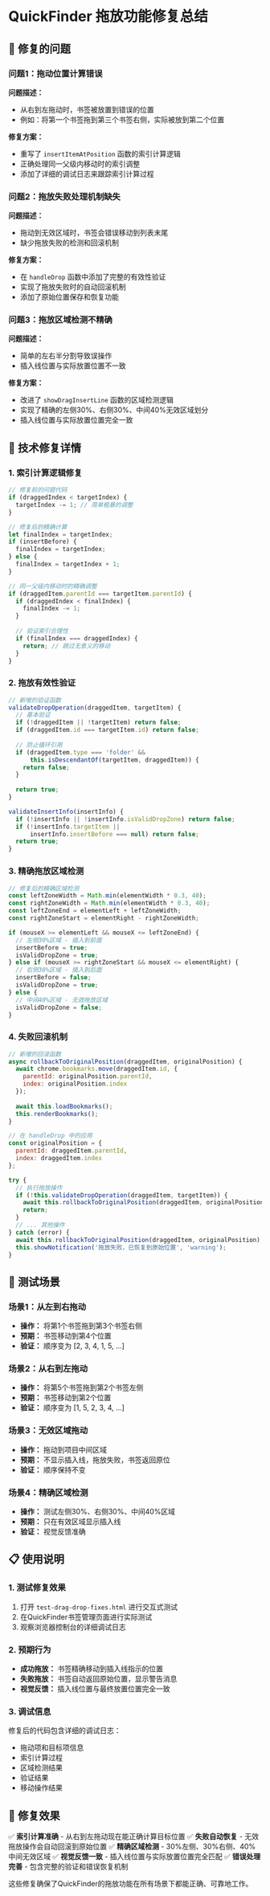 # QuickFinder 拖放功能修复总结

## 🎯 修复的问题

### 问题1：拖动位置计算错误
**问题描述：**
- 从右到左拖动时，书签被放置到错误的位置
- 例如：将第一个书签拖到第三个书签右侧，实际被放到第二个位置

**修复方案：**
- 重写了 `insertItemAtPosition` 函数的索引计算逻辑
- 正确处理同一父级内移动时的索引调整
- 添加了详细的调试日志来跟踪索引计算过程

### 问题2：拖放失败处理机制缺失
**问题描述：**
- 拖动到无效区域时，书签会错误移动到列表末尾
- 缺少拖放失败的检测和回滚机制

**修复方案：**
- 在 `handleDrop` 函数中添加了完整的有效性验证
- 实现了拖放失败时的自动回滚机制
- 添加了原始位置保存和恢复功能

### 问题3：拖放区域检测不精确
**问题描述：**
- 简单的左右半分割导致误操作
- 插入线位置与实际放置位置不一致

**修复方案：**
- 改进了 `showDragInsertLine` 函数的区域检测逻辑
- 实现了精确的左侧30%、右侧30%、中间40%无效区域划分
- 插入线位置与实际放置位置完全一致

## 🔧 技术修复详情

### 1. 索引计算逻辑修复

```javascript
// 修复前的问题代码
if (draggedIndex < targetIndex) {
  targetIndex -= 1; // 简单粗暴的调整
}

// 修复后的精确计算
let finalIndex = targetIndex;
if (insertBefore) {
  finalIndex = targetIndex;
} else {
  finalIndex = targetIndex + 1;
}

// 同一父级内移动时的精确调整
if (draggedItem.parentId === targetItem.parentId) {
  if (draggedIndex < finalIndex) {
    finalIndex -= 1;
  }
  
  // 验证索引合理性
  if (finalIndex === draggedIndex) {
    return; // 跳过无意义的移动
  }
}
```

### 2. 拖放有效性验证

```javascript
// 新增的验证函数
validateDropOperation(draggedItem, targetItem) {
  // 基本验证
  if (!draggedItem || !targetItem) return false;
  if (draggedItem.id === targetItem.id) return false;
  
  // 防止循环引用
  if (draggedItem.type === 'folder' && 
      this.isDescendantOf(targetItem, draggedItem)) {
    return false;
  }
  
  return true;
}

validateInsertInfo(insertInfo) {
  if (!insertInfo || !insertInfo.isValidDropZone) return false;
  if (!insertInfo.targetItem || 
      insertInfo.insertBefore === null) return false;
  return true;
}
```

### 3. 精确拖放区域检测

```javascript
// 修复后的精确区域检测
const leftZoneWidth = Math.min(elementWidth * 0.3, 40);
const rightZoneWidth = Math.min(elementWidth * 0.3, 40);
const leftZoneEnd = elementLeft + leftZoneWidth;
const rightZoneStart = elementRight - rightZoneWidth;

if (mouseX >= elementLeft && mouseX <= leftZoneEnd) {
  // 左侧30%区域 - 插入到前面
  insertBefore = true;
  isValidDropZone = true;
} else if (mouseX >= rightZoneStart && mouseX <= elementRight) {
  // 右侧30%区域 - 插入到后面
  insertBefore = false;
  isValidDropZone = true;
} else {
  // 中间40%区域 - 无效拖放区域
  isValidDropZone = false;
}
```

### 4. 失败回滚机制

```javascript
// 新增的回滚函数
async rollbackToOriginalPosition(draggedItem, originalPosition) {
  await chrome.bookmarks.move(draggedItem.id, {
    parentId: originalPosition.parentId,
    index: originalPosition.index
  });
  
  await this.loadBookmarks();
  this.renderBookmarks();
}

// 在 handleDrop 中的应用
const originalPosition = {
  parentId: draggedItem.parentId,
  index: draggedItem.index
};

try {
  // 执行拖放操作
  if (!this.validateDropOperation(draggedItem, targetItem)) {
    await this.rollbackToOriginalPosition(draggedItem, originalPosition);
    return;
  }
  // ... 其他操作
} catch (error) {
  await this.rollbackToOriginalPosition(draggedItem, originalPosition);
  this.showNotification('拖放失败，已恢复到原始位置', 'warning');
}
```

## 🧪 测试场景

### 场景1：从左到右拖动
- **操作：** 将第1个书签拖到第3个书签右侧
- **预期：** 书签移动到第4个位置
- **验证：** 顺序变为 [2, 3, 4, 1, 5, ...]

### 场景2：从右到左拖动
- **操作：** 将第5个书签拖到第2个书签左侧
- **预期：** 书签移动到第2个位置
- **验证：** 顺序变为 [1, 5, 2, 3, 4, ...]

### 场景3：无效区域拖动
- **操作：** 拖动到项目中间区域
- **预期：** 不显示插入线，拖放失败，书签返回原位
- **验证：** 顺序保持不变

### 场景4：精确区域检测
- **操作：** 测试左侧30%、右侧30%、中间40%区域
- **预期：** 只在有效区域显示插入线
- **验证：** 视觉反馈准确

## 📋 使用说明

### 1. 测试修复效果
1. 打开 `test-drag-drop-fixes.html` 进行交互式测试
2. 在QuickFinder书签管理页面进行实际测试
3. 观察浏览器控制台的详细调试日志

### 2. 预期行为
- **成功拖放：** 书签精确移动到插入线指示的位置
- **失败拖放：** 书签自动返回原始位置，显示警告消息
- **视觉反馈：** 插入线位置与最终放置位置完全一致

### 3. 调试信息
修复后的代码包含详细的调试日志：
- 拖动项和目标项信息
- 索引计算过程
- 区域检测结果
- 验证结果
- 移动操作结果

## 🎉 修复效果

✅ **索引计算准确** - 从右到左拖动现在能正确计算目标位置
✅ **失败自动恢复** - 无效拖放操作会自动回滚到原始位置
✅ **精确区域检测** - 30%左侧、30%右侧、40%中间无效区域
✅ **视觉反馈一致** - 插入线位置与实际放置位置完全匹配
✅ **错误处理完善** - 包含完整的验证和错误恢复机制

这些修复确保了QuickFinder的拖放功能在所有场景下都能正确、可靠地工作。
